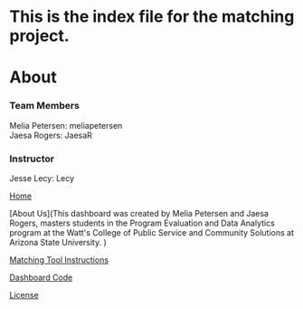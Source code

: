 # This is the index file for the matching project. 

# About 
### Team Members

Melia Petersen: meliapetersen  
Jaesa Rogers: JaesaR   

### Instructor
Jesse Lecy: Lecy


[Home]()

[About Us](This dashboard was created by Melia Petersen and Jaesa Rogers, masters students in the Program Evaluation and Data Analytics program at the Watt's College of Public Service and Community Solutions at Arizona State University. )

[Matching Tool Instructions](https://github.com/meliapetersen/matching-project/blob/master/code/metro-matching-loop.Rmd)

[Dashboard Code](https://github.com/meliapetersen/matching-project/blob/master/code/dashboard-code.rmd)

[License]()